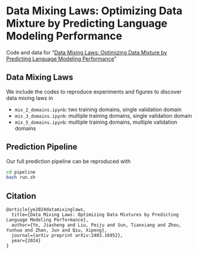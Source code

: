 # Data Mixing Laws: Optimizing Data Mixture by Predicting Language Modeling Performance

Code and data for "[Data Mixing Laws: Optimizing Data Mixture by Predicting Language Modeling Performance](https://arxiv.org/abs/2403.16952)"

## Data Mixing Laws

We include the codes to reproduce experiments and figures to discover data mixing laws in 
* `mix_2_domains.ipynb`: two training domains, single validation domain
* `mix_3_domains.ipynb`: multiple training domains, single validation domain
* `mix_5_domains.ipynb`: multiple training domains, multiple validation domains

## Prediction Pipeline

Our full prediction pipeline can be reproduced with
```bash
cd pipeline
bash run.sh
```

## Citation
```
@article{ye2024datamixinglaws,
  title={Data Mixing Laws: Optimizing Data Mixtures by Predicting Language Modeling Performance},
  author={Ye, Jiasheng and Liu, Peiju and Sun, Tianxiang and Zhou, Yunhua and Zhan, Jun and Qiu, Xipeng},
  journal={arXiv preprint arXiv:2403.16952},
  year={2024}
}
```
